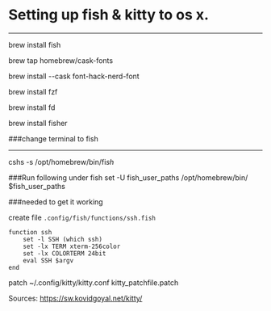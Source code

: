 # Setting up fish & kitty to os x.
***
brew install fish

brew tap homebrew/cask-fonts

brew install --cask font-hack-nerd-font

brew install fzf

brew install fd

brew install fisher

###change terminal to fish
****
cshs -s /opt/homebrew/bin/fi*sh*

###Run following under fish 
set -U fish_user_paths /opt/homebrew/bin/ $fish_user_paths

###needed to get it working

create file `.config/fish/functions/ssh.fish`

```
function ssh
    set -l SSH (which ssh)
    set -lx TERM xterm-256color
    set -lx COLORTERM 24bit
    eval SSH $argv
end
```

patch ~/.config/kitty/kitty.conf kitty_patchfile.patch

Sources: https://sw.kovidgoyal.net/kitty/

